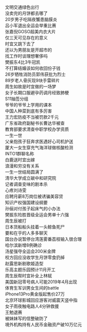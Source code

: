 文明交通绿色出行  
没卖完的月饼都去哪了  
20岁男子吃隔夜蟹患脑膜炎  
吕小军退出全运会举重比赛  
张嘉倪GOSO超美内衣大片  
仅三天可见存在的意义  
时宜又跳下去了  
还以为男朋友是开超市的  
找工作时谈理想奢侈吗  
樊振东4比3牛冠凯  
不打算结婚该如何收回份子钱  
26岁牺牲消防员郭伟获批为烈士  
89岁老人骨灰现9块手雷碎片  
周生如故是时宜做的一场梦  
女子长期口服避孕药调月经致肺梗  
S11抽签分组  
爷爷的爷爷上学用的课本  
中国人种菜到底有多厉害  
王力宏防疫不当被罚款2千元  
广东省政府副秘书长曹达华被查  
教育部要求清查中职学校办学资质  
一生一世  
父亲抱孩子狂奔求医遇好心司机护送  
厦大一女生穿充气海洋球做核酸检测  
INTO1群聊名称  
白鹿送时宜出嫁  
浪漫和穷没有关系  
一生一世结局圆满了  
清华大学成立碳中和研究院  
记者调查变味的剧本杀  
心疼刘诗雯  
应聘月薪8万岗位被诱骗美容贷  
知识产权强国建设纲要  
孙俪对付孩子起床气的小办法  
樊振东险胜晋级全运会男单十六强  
周生辰被打  
日本货船船头挂着一头鲸鱼死尸  
要和在乎的人多多聊天  
国台办说暂停台湾莲雾番荔枝输入很合理  
哈尔滨新增8例确诊  
汤星强夺全运会200米金牌  
校方回应没收学生月饼零食扔掉  
赵露思新剧歌姬造型  
乐高主题乐园预计11月开工  
周生辰帮时宜补全上林赋  
美国新冠零号病人可能2019年4月出现  
体育生军训男女生间的battle  
iPhone13Pro黄金版起售价27万  
北京环球影城回应游客对威震天竖中指  
女子雨夜触电路人4分钟救援  
王勉退赛  
被妹妹写的信整破防了  
境外机构持有人民币金融资产破10万亿元  
